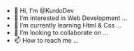 - 👋 Hi, I’m @KurdoDev
- 👀 I’m interested in Web Development ...
- 🌱 I’m currently learning Html & Css ...
- 💞️ I’m looking to collaborate on ...
- 📫 How to reach me ...

<!---
KurdoDev/KurdoDev is a ✨ special ✨ repository because its `README.md` (this file) appears on your GitHub profile.
You can click the Preview link to take a look at your changes.
--->
